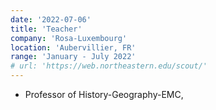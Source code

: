 ```yaml
---
date: '2022-07-06'
title: 'Teacher'
company: 'Rosa-Luxembourg'
location: 'Aubervillier, FR'
range: 'January - July 2022'
# url: 'https://web.northeastern.edu/scout/'
---
```


- Professor of History-Geography-EMC,
